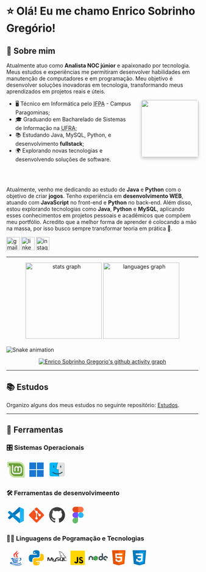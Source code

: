 # ⭐️ Olá! Eu me chamo Enrico Sobrinho Gregório!

## 👦 Sobre mim

Atualmente atuo como **Analista NOC júnior** e apaixonado por tecnologia. Meus estudos e experiências me permitiram desenvolver habilidades em manutenção de computadores e em programação. Meu objetivo é desenvolver soluções inovadoras em tecnologia, transformando meus aprendizados em projetos reais e úteis.

<img src="https://avatars.githubusercontent.com/u/83100249?v=4" height="150" align="right" style="margin-bottom:10px;margin-left: 20px; border-radius: 5px; box-shadow: 0 4px 8px 0 rgba(0, 0, 0, 0.2)" />

- 🖥️ Técnico em Informática pelo <abbr title="Instituto Federal de Educação, Ciência e Tecnologia do Pará">IFPA</abbr> - Campus Paragominas;
- 🎓 Graduando em Bacharelado de Sistemas de Informação na <abbr title="Universidade Federal Rural da Amazônia">UFRA</abbr>;
- 📚 Estudando Java, MySQL, Python, e desenvolvimento **fullstack**;
- 🌍 Explorando novas tecnologias e desenvolvendo soluções de software.

<br>
<br>

Atualmente, venho me dedicando ao estudo de **Java** e **Python** com o objetivo de criar **jogos**. Tenho experiência em **desenvolvimento WEB**, atuando com **JavaScript** no front-end e **Python** no back-end. Além disso, estou explorando tecnologias como **Java**, **Python** e **MySQL**, aplicando esses conhecimentos em projetos pessoais e acadêmicos que compõem meu portfólio.
Acredito que a melhor forma de aprender é colocando a mão na massa, por isso busco sempre transformar teoria em prática 🚀.

<div align="left">
  <a href="mailto:enricogregorio5@gmail.com" target="_blank"><img src="https://img.shields.io/static/v1?message=Gmail&logo=gmail&label=&color=D14836&logoColor=white&labelColor=&style=for-the-badge" height="35" alt="gmail logo"  /></a>
  <a href="https://www.linkedin.com/in/esg/" target="_blank"><img src="https://img.shields.io/static/v1?message=LinkedIn&logo=linkedin&label=&color=0077B5&logoColor=white&labelColor=&style=for-the-badge" height="35" alt="linkedin logo"  /></a>
  <a href="https://www.instagram.com/enrico.zip/" target="_blank"><img src="https://img.shields.io/static/v1?message=Instagram&logo=instagram&label=&color=E4405F&logoColor=white&labelColor=&style=for-the-badge" height="35" alt="instagram logo"  /></a>
</div>

---

<div align="center">
  <img src="https://github-readme-stats.vercel.app/api?username=enricogregorio&hide_title=false&hide_rank=false&show_icons=true&include_all_commits=true&count_private=true&disable_animations=false&theme=monokai&locale=en&hide_border=false" height="200" alt="stats graph"  />
  <img src="https://github-readme-stats.vercel.app/api/top-langs?username=enricogregorio&locale=pt-BR&hide_title=false&layout=compact&card_width=320&langs_count=5&theme=monokai&hide_border=false" height="200" alt="languages graph"  />
</div>

<br clear="both">

<img src="https://raw.githubusercontent.com/enricogregorio/enricogregorio/output/snake.svg" alt="Snake animation" />

<div align="center">
  
  [![Enrico Sobrinho Gregorio's github activity graph](https://github-readme-activity-graph.vercel.app/graph?username=enricogregorio&bg_color=242120&color=e4e3e1&line=F42C73&point=e4e3e1&area=true&area_color=781638&hide_border=true)](https://github.com/ashutosh00710/github-readme-activity-graph)

</div>

---

## 📚 Estudos
Organizo alguns dos meus estudos no seguinte repositório: [Estudos](https://github.com/EnricoGregorio/estudos).

---

## 🧰 Ferramentas

### 🎛️ Sistemas Operacionais

<!-- Linux Mint -->
<svg xmlns="http://www.w3.org/2000/svg" x="0px" y="0px" width="50" height="50" viewBox="0 0 48 48">
<path fill="#c5e1a5" d="M21.5,44C13.492,44,7,37.508,7,29.5V18H2V4h29.031C39.298,4,46,10.702,46,18.969V44H21.5z"></path><path fill="#689f38" d="M30.031,8H6v6h2c1.657,0,3,1.343,3,3v0v11.5C11,34.851,16.149,40,22.5,40H38c2.209,0,4-1.791,4-4 V19.969C42,13.359,36.641,8,30.031,8z"></path><path fill="#fff" d="M33.5,15c-1.577,0-2.996,0.672-4,1.74c-1.004-1.069-2.423-1.74-4-1.74c-3.033,0-5.5,2.473-5.5,5.512 V28h3v-7.488c0-1.381,1.122-2.505,2.5-2.505S28,19.13,28,20.512V28h3v-7.488v0c0-1.381,1.122-2.505,2.5-2.505S36,19.13,36,20.512 V28.5c0,1.93-1.57,3.5-3.5,3.5h-12c-1.93,0-3.5-1.57-3.5-3.5V12h-3v16.5c0,3.584,2.916,6.5,6.5,6.5h12c3.584,0,6.5-2.916,6.5-6.5 v-7.988C39,17.472,36.533,15,33.5,15z"></path>
</svg>

<!-- Windows 11 -->
<svg xmlns="http://www.w3.org/2000/svg" x="0px" y="0px" width="50" height="50" viewBox="0 0 48 48">
<path fill="#1976d2" d="M6,6h17v17H6V6z"></path><path fill="#1976d2" d="M25.042,22.958V6H42v16.958H25.042z"></path><path fill="#1976d2" d="M6,25h17v17H6V25z"></path><path fill="#1976d2" d="M25,42V25h17v17H25z"></path>
</svg>

<!-- MacOS -->
<svg xmlns="http://www.w3.org/2000/svg" x="0px" y="0px" width="50" height="50" viewBox="0 0 48 48">
<defs><path id="JoSQiOFj9s5DICrTBY2bea" d="M5 6H44V41H5z"></path></defs><clipPath id="JoSQiOFj9s5DICrTBY2beb"><use overflow="visible" xlink:href="#JoSQiOFj9s5DICrTBY2bea"></use></clipPath><g clip-path="url(#JoSQiOFj9s5DICrTBY2beb)"><path fill="#e1e1e1" d="M40.056,40.98H8.944C6.766,40.98,5,39.214,5,37.036V9.964C5,7.786,6.766,6.02,8.944,6.02h31.113 C42.234,6.02,44,7.786,44,9.964v27.073C44,39.214,42.234,40.98,40.056,40.98z"></path></g><g clip-path="url(#JoSQiOFj9s5DICrTBY2beb)"><path fill="#e1e1e1" d="M38.992,6.04H26.32c-0.036,0-0.069,0.023-0.081,0.056c-1.01,2.713-1.813,5.523-2.399,8.354 c-0.554,2.78-0.903,5.62-1.026,8.46C22.812,22.959,22.851,23,22.901,23h3.819c0.4,0,0.79,0.17,1.06,0.47 c0.27,0.3,0.4,0.7,0.36,1.1c-0.277,2.908-0.28,5.855,0.02,8.764c0.005,0.051,0.052,0.088,0.102,0.078 c2.307-0.44,5.265-1.464,8.028-3.783c0.43-0.35,1.06-0.29,1.41,0.13c0.36,0.42,0.3,1.05-0.12,1.41 c-3.138,2.623-6.501,3.757-9.08,4.235c-0.045,0.008-0.074,0.051-0.067,0.096c0.276,1.831,0.676,3.652,1.18,5.435 C29.623,40.974,29.657,41,29.696,41h9.222C41.172,41,43,39.172,43,36.917V10.048C43,7.834,41.206,6.04,38.992,6.04z M34.15,17.95 c0,0.55-0.45,1-1,1c-0.55,0-1-0.45-1-1V14.7c0-0.55,0.45-1,1-1c0.55,0,1,0.45,1,1V17.95z"></path></g><g clip-path="url(#JoSQiOFj9s5DICrTBY2beb)"><path fill="#00b7f9" d="M32.15,17.95V14.7c0-0.55,0.45-1,1-1c0.55,0,1,0.45,1,1v3.25c0,0.55-0.45,1-1,1 C32.6,18.95,32.15,18.5,32.15,17.95z"></path></g><g clip-path="url(#JoSQiOFj9s5DICrTBY2beb)"><path fill="#00b7f9" d="M37.58,31.17c-3.17,2.65-6.57,3.78-9.16,4.25c0.28,1.88,0.69,3.75,1.21,5.58H9.003 C6.792,41,5,39.208,5,36.997V10.053C5,7.837,6.797,6.04,9.013,6.04H26.26c-1.02,2.73-1.83,5.56-2.42,8.41 c-0.56,2.81-0.91,5.68-1.03,8.55h3.91c0.4,0,0.79,0.17,1.06,0.47c0.27,0.3,0.4,0.7,0.36,1.1c-0.28,2.94-0.28,5.92,0.03,8.86 c2.32-0.43,5.32-1.45,8.12-3.8c0.43-0.35,1.06-0.29,1.41,0.13C38.06,30.18,38,30.81,37.58,31.17z"></path></g><g clip-path="url(#JoSQiOFj9s5DICrTBY2beb)"><path fill="#00a0d1" d="M29.63,41c-0.52-1.83-0.93-3.7-1.21-5.58c-0.09-0.59-0.17-1.19-0.23-1.78 c-0.01-0.07-0.01-0.14-0.02-0.21c-0.31-2.94-0.31-5.92-0.03-8.86c0.04-0.4-0.09-0.8-0.36-1.1c-0.27-0.3-0.66-0.47-1.06-0.47h-3.91 c0.12-2.87,0.47-5.74,1.03-8.55c0.59-2.85,1.4-5.68,2.42-8.41c0.08-0.21,0.16-0.41,0.24-0.62l-1.86-0.73 c-0.17,0.45-0.34,0.9-0.5,1.35c-0.95,2.61-1.71,5.3-2.26,8.02c-0.63,3.11-0.99,6.29-1.09,9.47c-0.01,0.39,0.13,0.76,0.41,1.04 c0.26,0.27,0.64,0.43,1.03,0.43h3.86c-0.24,2.89-0.21,5.81,0.09,8.69c0.01,0.05,0.01,0.11,0.02,0.16 c0.07,0.61,0.14,1.22,0.24,1.82c0.26,1.8,0.64,3.58,1.11,5.33c0.26,0.95,0.54,1.88,0.86,2.81l1.9-0.65 C30.06,42.45,29.84,41.72,29.63,41z"></path></g><g clip-path="url(#JoSQiOFj9s5DICrTBY2beb)"><path fill="#37474f" d="M37.58,31.17c-3.17,2.65-6.57,3.78-9.16,4.25c-0.73,0.13-1.4,0.21-1.98,0.25 c-0.56,0.05-1.04,0.06-1.41,0.06c-6.41,0-10.91-3.19-12.55-4.56c-0.43-0.36-0.48-0.99-0.13-1.41c0.36-0.42,0.99-0.48,1.41-0.13 c1.47,1.24,5.51,4.1,11.27,4.1c0.31,0,0.7-0.01,1.15-0.04c0.57-0.04,1.24-0.12,1.99-0.26c2.32-0.43,5.32-1.45,8.12-3.8 c0.43-0.35,1.06-0.29,1.41,0.13C38.06,30.18,38,30.81,37.58,31.17z"></path></g><g clip-path="url(#JoSQiOFj9s5DICrTBY2beb)"><path fill="#37474f" d="M15.826,18.95c-0.553,0-1-0.448-1-1v-3.248c0-0.552,0.447-1,1-1s1,0.448,1,1v3.248 C16.826,18.502,16.379,18.95,15.826,18.95z"></path></g><g clip-path="url(#JoSQiOFj9s5DICrTBY2beb)"><path fill="#37474f" d="M34.15,14.7v3.25c0,0.55-0.45,1-1,1c-0.55,0-1-0.45-1-1V14.7c0-0.55,0.45-1,1-1 C33.7,13.7,34.15,14.15,34.15,14.7z"></path></g>
</svg>

### 🛠️ Ferramentas de desenvolvimeento

<!-- VS Code -->
<svg xmlns="http://www.w3.org/2000/svg" x="0px" y="0px" width="50" height="50" viewBox="0 0 48 48">
<linearGradient id="HjBUFHyNtcsDcBgnZBZ2Sa_0OQR1FYCuA9f_gr1" x1="37.8" x2="37.8" y1="43.37" y2="7.42" gradientUnits="userSpaceOnUse"><stop offset="0" stop-color="#29b6f6"></stop><stop offset="1" stop-color="#13b2f6"></stop></linearGradient><path fill="url(#HjBUFHyNtcsDcBgnZBZ2Sa_0OQR1FYCuA9f_gr1)" d="M34.176,4.249c0.188,0.092,5.688,2.716,8.374,3.998C43.437,8.67,44,9.564,44,10.546v26.86	c0,0.981-0.559,1.874-1.443,2.299c-2.548,1.228-7.611,3.666-7.948,3.826C34.361,43.649,33.709,44,33.181,44	c-0.678,0-1.133-0.316-1.58-0.73L34,35.711V5.715l-2.254-1.135C32.228,4.109,32.896,4,33.291,4C33.653,4,33.948,4.138,34.176,4.249z"></path><linearGradient id="HjBUFHyNtcsDcBgnZBZ2Sb_0OQR1FYCuA9f_gr2" x1="6.085" x2="34.793" y1="34.801" y2="7.173" gradientUnits="userSpaceOnUse"><stop offset=".115" stop-color="#0076bb"></stop><stop offset=".257" stop-color="#0069b0"></stop><stop offset=".28" stop-color="#0069b0"></stop><stop offset=".424" stop-color="#0069b0"></stop><stop offset=".491" stop-color="#0072b7"></stop><stop offset=".577" stop-color="#0076bb"></stop><stop offset=".795" stop-color="#0076bb"></stop><stop offset="1" stop-color="#006eb9"></stop></linearGradient><path fill="url(#HjBUFHyNtcsDcBgnZBZ2Sb_0OQR1FYCuA9f_gr2)" d="M9,33.896l25-19.023V5.83c0-1.299-1.662-1.808-2.337-1.184	C31.008,5.25,4.658,29.239,4.658,29.239c-0.9,0.83-0.849,2.267,0.107,3.032c0,0,1.324,1.232,1.803,1.574	C7.304,34.37,8.271,34.43,9,33.896z"></path><path fill="#0288d1" d="M9,14.104l25,19.054v8.771c0,1.198-1.42,2.193-2.399,1.341L4.658,18.761	c-0.9-0.83-0.849-2.267,0.107-3.032c0,0,1.324-1.232,1.803-1.574C7.304,13.63,8.271,13.57,9,14.104z"></path>
</svg>

<!-- Git -->
<svg xmlns="http://www.w3.org/2000/svg" x="0px" y="0px" width="50" height="50" viewBox="0 0 48 48">
<path fill="#F4511E" d="M42.2,22.1L25.9,5.8C25.4,5.3,24.7,5,24,5c0,0,0,0,0,0c-0.7,0-1.4,0.3-1.9,0.8l-3.5,3.5l4.1,4.1c0.4-0.2,0.8-0.3,1.3-0.3c1.7,0,3,1.3,3,3c0,0.5-0.1,0.9-0.3,1.3l4,4c0.4-0.2,0.8-0.3,1.3-0.3c1.7,0,3,1.3,3,3s-1.3,3-3,3c-1.7,0-3-1.3-3-3c0-0.5,0.1-0.9,0.3-1.3l-4-4c-0.1,0-0.2,0.1-0.3,0.1v10.4c1.2,0.4,2,1.5,2,2.8c0,1.7-1.3,3-3,3s-3-1.3-3-3c0-1.3,0.8-2.4,2-2.8V18.8c-1.2-0.4-2-1.5-2-2.8c0-0.5,0.1-0.9,0.3-1.3l-4.1-4.1L5.8,22.1C5.3,22.6,5,23.3,5,24c0,0.7,0.3,1.4,0.8,1.9l16.3,16.3c0,0,0,0,0,0c0.5,0.5,1.2,0.8,1.9,0.8s1.4-0.3,1.9-0.8l16.3-16.3c0.5-0.5,0.8-1.2,0.8-1.9C43,23.3,42.7,22.6,42.2,22.1z"></path>
</svg>

<!-- GitHub -->
<svg xmlns="http://www.w3.org/2000/svg" x="0px" y="0px" width="50" height="50" viewBox="0 0 48 48">
<linearGradient id="rL2wppHyxHVbobwndsT6Ca_AZOZNnY73haj_gr1" x1="4" x2="44" y1="23.508" y2="23.508" gradientUnits="userSpaceOnUse"><stop offset="0" stop-color="#4c4c4c"></stop><stop offset="1" stop-color="#343434"></stop></linearGradient><path fill="url(#rL2wppHyxHVbobwndsT6Ca_AZOZNnY73haj_gr1)" d="M24,4C12.954,4,4,12.954,4,24c0,8.887,5.801,16.411,13.82,19.016h12.36	C38.199,40.411,44,32.887,44,24C44,12.954,35.046,4,24,4z"></path><path d="M30.01,41.996L30,36.198c0-0.939-0.22-1.856-0.642-2.687c5.641-1.133,8.386-4.468,8.386-10.177	c0-2.255-0.665-4.246-1.976-5.92c0.1-0.317,0.174-0.645,0.22-0.981c0.188-1.369-0.023-2.264-0.193-2.984l-0.027-0.116	c-0.186-0.796-0.409-1.364-0.418-1.388l-0.111-0.282l-0.111-0.282l-0.302-0.032l-0.303-0.032c0,0-0.199-0.021-0.501-0.021	c-0.419,0-1.04,0.042-1.627,0.241l-0.196,0.066c-0.74,0.249-1.439,0.485-2.417,1.069c-0.286,0.171-0.599,0.366-0.934,0.584	C27.334,12.881,25.705,12.69,24,12.69c-1.722,0-3.365,0.192-4.889,0.571c-0.339-0.22-0.654-0.417-0.942-0.589	c-0.978-0.584-1.677-0.819-2.417-1.069l-0.196-0.066c-0.585-0.199-1.207-0.241-1.626-0.241c-0.302,0-0.501,0.021-0.501,0.021	l-0.302,0.032l-0.3,0.031l-0.112,0.281l-0.113,0.283c-0.01,0.026-0.233,0.594-0.419,1.391l-0.027,0.115	c-0.17,0.719-0.381,1.615-0.193,2.983c0.048,0.346,0.125,0.685,0.23,1.011c-1.285,1.666-1.936,3.646-1.936,5.89	c0,5.695,2.748,9.028,8.397,10.17c-0.194,0.388-0.345,0.798-0.452,1.224c-0.197,0.067-0.378,0.112-0.538,0.137	c-0.238,0.036-0.487,0.054-0.739,0.054c-0.686,0-1.225-0.134-1.435-0.259c-0.313-0.186-0.872-0.727-1.414-1.518	c-0.463-0.675-1.185-1.558-1.992-1.927c-0.698-0.319-1.437-0.502-2.029-0.502c-0.138,0-0.265,0.01-0.376,0.028	c-0.517,0.082-0.949,0.366-1.184,0.78c-0.203,0.357-0.235,0.773-0.088,1.141c0.219,0.548,0.851,0.985,1.343,1.255	c0.242,0.133,0.765,0.619,1.07,1.109c0.229,0.368,0.335,0.63,0.482,0.992c0.087,0.215,0.183,0.449,0.313,0.732	c0.47,1.022,1.937,1.924,2.103,2.023c0.806,0.483,2.161,0.638,3.157,0.683l0.123,0.003c0,0,0.001,0,0.001,0	c0.24,0,0.57-0.023,1.004-0.071v2.613c0.002,0.529-0.537,0.649-1.25,0.638l0.547,0.184C19.395,43.572,21.645,44,24,44	c2.355,0,4.605-0.428,6.703-1.176l0.703-0.262C30.695,42.538,30.016,42.422,30.01,41.996z" opacity=".05"></path><path d="M30.781,42.797c-0.406,0.047-1.281-0.109-1.281-0.795v-5.804c0-1.094-0.328-2.151-0.936-3.052	c5.915-0.957,8.679-4.093,8.679-9.812c0-2.237-0.686-4.194-2.039-5.822c0.137-0.365,0.233-0.75,0.288-1.147	c0.175-1.276-0.016-2.086-0.184-2.801l-0.027-0.116c-0.178-0.761-0.388-1.297-0.397-1.319l-0.111-0.282l-0.303-0.032	c0,0-0.178-0.019-0.449-0.019c-0.381,0-0.944,0.037-1.466,0.215l-0.196,0.066c-0.714,0.241-1.389,0.468-2.321,1.024	c-0.332,0.198-0.702,0.431-1.101,0.694C27.404,13.394,25.745,13.19,24,13.19c-1.762,0-3.435,0.205-4.979,0.61	c-0.403-0.265-0.775-0.499-1.109-0.699c-0.932-0.556-1.607-0.784-2.321-1.024l-0.196-0.066c-0.521-0.177-1.085-0.215-1.466-0.215	c-0.271,0-0.449,0.019-0.449,0.019l-0.302,0.032l-0.113,0.283c-0.009,0.022-0.219,0.558-0.397,1.319l-0.027,0.116	c-0.169,0.715-0.36,1.524-0.184,2.8c0.056,0.407,0.156,0.801,0.298,1.174c-1.327,1.62-1.999,3.567-1.999,5.795	c0,5.703,2.766,8.838,8.686,9.806c-0.395,0.59-0.671,1.255-0.813,1.964c-0.33,0.13-0.629,0.216-0.891,0.256	c-0.263,0.04-0.537,0.06-0.814,0.06c-0.69,0-1.353-0.129-1.69-0.329c-0.44-0.261-1.057-0.914-1.572-1.665	c-0.35-0.51-1.047-1.417-1.788-1.755c-0.635-0.29-1.298-0.457-1.821-0.457c-0.11,0-0.21,0.008-0.298,0.022	c-0.366,0.058-0.668,0.252-0.828,0.534c-0.128,0.224-0.149,0.483-0.059,0.708c0.179,0.448,0.842,0.85,1.119,1.002	c0.335,0.184,0.919,0.744,1.254,1.284c0.251,0.404,0.37,0.697,0.521,1.067c0.085,0.209,0.178,0.437,0.304,0.712	c0.331,0.719,1.353,1.472,1.905,1.803c0.754,0.452,2.154,0.578,2.922,0.612l0.111,0.002c0.299,0,0.8-0.045,1.495-0.135v3.177	c0,0.779-0.991,0.81-1.234,0.81c-0.031,0,0.503,0.184,0.503,0.184C19.731,43.64,21.822,44,24,44c2.178,0,4.269-0.36,6.231-1.003	C30.231,42.997,30.812,42.793,30.781,42.797z" opacity=".07"></path><path fill="#fff" d="M36.744,23.334c0-2.31-0.782-4.226-2.117-5.728c0.145-0.325,0.296-0.761,0.371-1.309	c0.172-1.25-0.031-2-0.203-2.734s-0.375-1.25-0.375-1.25s-0.922-0.094-1.703,0.172s-1.453,0.469-2.422,1.047	c-0.453,0.27-0.909,0.566-1.27,0.806C27.482,13.91,25.785,13.69,24,13.69c-1.801,0-3.513,0.221-5.067,0.652	c-0.362-0.241-0.821-0.539-1.277-0.811c-0.969-0.578-1.641-0.781-2.422-1.047s-1.703-0.172-1.703-0.172s-0.203,0.516-0.375,1.25	s-0.375,1.484-0.203,2.734c0.077,0.562,0.233,1.006,0.382,1.333c-1.31,1.493-2.078,3.397-2.078,5.704	c0,5.983,3.232,8.714,9.121,9.435c-0.687,0.726-1.148,1.656-1.303,2.691c-0.387,0.17-0.833,0.33-1.262,0.394	c-1.104,0.167-2.271,0-2.833-0.333s-1.229-1.083-1.729-1.813c-0.422-0.616-1.031-1.331-1.583-1.583	c-0.729-0.333-1.438-0.458-1.833-0.396c-0.396,0.063-0.583,0.354-0.5,0.563c0.083,0.208,0.479,0.521,0.896,0.75	c0.417,0.229,1.063,0.854,1.438,1.458c0.418,0.674,0.5,1.063,0.854,1.833c0.249,0.542,1.101,1.219,1.708,1.583	c0.521,0.313,1.562,0.491,2.688,0.542c0.389,0.018,1.308-0.096,2.083-0.206v3.75c0,0.639-0.585,1.125-1.191,1.013	C19.756,43.668,21.833,44,24,44c2.166,0,4.243-0.332,6.19-0.984C29.585,43.127,29,42.641,29,42.002v-5.804	c0-1.329-0.527-2.53-1.373-3.425C33.473,32.071,36.744,29.405,36.744,23.334z M11.239,32.727c-0.154-0.079-0.237-0.225-0.185-0.328	c0.052-0.103,0.22-0.122,0.374-0.043c0.154,0.079,0.237,0.225,0.185,0.328S11.393,32.806,11.239,32.727z M12.451,33.482	c-0.081,0.088-0.255,0.06-0.389-0.062s-0.177-0.293-0.096-0.381c0.081-0.088,0.255-0.06,0.389,0.062S12.532,33.394,12.451,33.482z M13.205,34.732c-0.102,0.072-0.275,0.005-0.386-0.15s-0.118-0.34-0.016-0.412s0.275-0.005,0.386,0.15	C13.299,34.475,13.307,34.66,13.205,34.732z M14.288,35.673c-0.069,0.112-0.265,0.117-0.437,0.012s-0.256-0.281-0.187-0.393	c0.069-0.112,0.265-0.117,0.437-0.012S14.357,35.561,14.288,35.673z M15.312,36.594c-0.213-0.026-0.371-0.159-0.353-0.297	c0.017-0.138,0.204-0.228,0.416-0.202c0.213,0.026,0.371,0.159,0.353,0.297C15.711,36.529,15.525,36.62,15.312,36.594z M16.963,36.833c-0.227-0.013-0.404-0.143-0.395-0.289c0.009-0.146,0.2-0.255,0.427-0.242c0.227,0.013,0.404,0.143,0.395,0.289	C17.381,36.738,17.19,36.846,16.963,36.833z M18.521,36.677c-0.242,0-0.438-0.126-0.438-0.281s0.196-0.281,0.438-0.281	c0.242,0,0.438,0.126,0.438,0.281S18.762,36.677,18.521,36.677z"></path>
</svg>

<!-- Figma -->
<svg xmlns="http://www.w3.org/2000/svg" x="0px" y="0px" width="50" height="50" viewBox="0 0 48 48">
<path fill="#e64a19" d="M26,17h-8c-3.866,0-7-3.134-7-7v0c0-3.866,3.134-7,7-7h8V17z"></path><path fill="#7c4dff" d="M25,31h-7c-3.866,0-7-3.134-7-7v0c0-3.866,3.134-7,7-7h7V31z"></path><path fill="#66bb6a" d="M18,45L18,45c-3.866,0-7-3.134-7-7v0c0-3.866,3.134-7,7-7h7v7C25,41.866,21.866,45,18,45z"></path><path fill="#ff7043" d="M32,17h-7V3h7c3.866,0,7,3.134,7,7v0C39,13.866,35.866,17,32,17z"></path><circle cx="32" cy="24" r="7" fill="#29b6f6"></circle>
</svg>
<!-- <a target="_blank" href="https://icons8.comundefined">Figma</a> icon by <a target="_blank" href="https://icons8.com">Icons8</a> -->

### 👨‍💻 Linguagens de Pogramação e Tecnologias

<!-- Java -->
<svg xmlns="http://www.w3.org/2000/svg" x="0px" y="0px" width="50" height="50" viewBox="0 0 48 48">
<path fill="#F44336" d="M23.65,24.898c-0.998-1.609-1.722-2.943-2.725-5.455C19.229,15.2,31.24,11.366,26.37,3.999c2.111,5.089-7.577,8.235-8.477,12.473C17.07,20.37,23.645,24.898,23.65,24.898z"></path><path fill="#F44336" d="M23.878,17.27c-0.192,2.516,2.229,3.857,2.299,5.695c0.056,1.496-1.447,2.743-1.447,2.743s2.728-0.536,3.579-2.818c0.945-2.534-1.834-4.269-1.548-6.298c0.267-1.938,6.031-5.543,6.031-5.543S24.311,11.611,23.878,17.27z"></path><g><path fill="#1565C0" d="M32.084 25.055c1.754-.394 3.233.723 3.233 2.01 0 2.901-4.021 5.643-4.021 5.643s6.225-.742 6.225-5.505C37.521 24.053 34.464 23.266 32.084 25.055zM29.129 27.395c0 0 1.941-1.383 2.458-1.902-4.763 1.011-15.638 1.147-15.638.269 0-.809 3.507-1.638 3.507-1.638s-7.773-.112-7.773 2.181C11.683 28.695 21.858 28.866 29.129 27.395z"></path><path fill="#1565C0" d="M27.935,29.571c-4.509,1.499-12.814,1.02-10.354-0.993c-1.198,0-2.974,0.963-2.974,1.889c0,1.857,8.982,3.291,15.63,0.572L27.935,29.571z"></path><path fill="#1565C0" d="M18.686,32.739c-1.636,0-2.695,1.054-2.695,1.822c0,2.391,9.76,2.632,13.627,0.205l-2.458-1.632C24.271,34.404,17.014,34.579,18.686,32.739z"></path><path fill="#1565C0" d="M36.281,36.632c0-0.936-1.055-1.377-1.433-1.588c2.228,5.373-22.317,4.956-22.317,1.784c0-0.721,1.807-1.427,3.477-1.093l-1.42-0.839C11.26,34.374,9,35.837,9,37.017C9,42.52,36.281,42.255,36.281,36.632z"></path><path fill="#1565C0" d="M39,38.604c-4.146,4.095-14.659,5.587-25.231,3.057C24.341,46.164,38.95,43.628,39,38.604z"></path></g>
</svg>

<!-- Python -->
<svg xmlns="http://www.w3.org/2000/svg" x="0px" y="0px" width="50" height="50" viewBox="0 0 48 48">
<path fill="#0277BD" d="M24.047,5c-1.555,0.005-2.633,0.142-3.936,0.367c-3.848,0.67-4.549,2.077-4.549,4.67V14h9v2H15.22h-4.35c-2.636,0-4.943,1.242-5.674,4.219c-0.826,3.417-0.863,5.557,0,9.125C5.851,32.005,7.294,34,9.931,34h3.632v-5.104c0-2.966,2.686-5.896,5.764-5.896h7.236c2.523,0,5-1.862,5-4.377v-8.586c0-2.439-1.759-4.263-4.218-4.672C27.406,5.359,25.589,4.994,24.047,5z M19.063,9c0.821,0,1.5,0.677,1.5,1.502c0,0.833-0.679,1.498-1.5,1.498c-0.837,0-1.5-0.664-1.5-1.498C17.563,9.68,18.226,9,19.063,9z"></path><path fill="#FFC107" d="M23.078,43c1.555-0.005,2.633-0.142,3.936-0.367c3.848-0.67,4.549-2.077,4.549-4.67V34h-9v-2h9.343h4.35c2.636,0,4.943-1.242,5.674-4.219c0.826-3.417,0.863-5.557,0-9.125C41.274,15.995,39.831,14,37.194,14h-3.632v5.104c0,2.966-2.686,5.896-5.764,5.896h-7.236c-2.523,0-5,1.862-5,4.377v8.586c0,2.439,1.759,4.263,4.218,4.672C19.719,42.641,21.536,43.006,23.078,43z M28.063,39c-0.821,0-1.5-0.677-1.5-1.502c0-0.833,0.679-1.498,1.5-1.498c0.837,0,1.5,0.664,1.5,1.498C29.563,38.32,28.899,39,28.063,39z"></path>
</svg>

<!-- MySQL -->
<svg xmlns="http://www.w3.org/2000/svg" x="0px" y="0px" width="50" height="50" viewBox="0 0 50 50">
<path d="M 31.167969 8 C 30.699219 7.988281 30.289063 8.167969 30.078125 8.6875 C 29.71875 9.558594 30.613281 10.410156 30.933594 10.855469 C 31.15625 11.164063 31.445313 11.511719 31.605469 11.859375 C 31.710938 12.089844 31.726563 12.320313 31.816406 12.5625 C 32.039063 13.160156 32.394531 13.839844 32.679688 14.394531 C 32.824219 14.675781 32.984375 14.96875 33.167969 15.21875 C 33.28125 15.371094 33.472656 15.441406 33.503906 15.675781 C 33.316406 15.941406 33.304688 16.351563 33.199219 16.6875 C 32.722656 18.191406 32.902344 20.0625 33.59375 21.171875 C 33.808594 21.515625 34.3125 22.246094 35 21.96875 C 35.601563 21.722656 35.46875 20.960938 35.640625 20.285156 C 35.679688 20.136719 35.65625 20.023438 35.734375 19.921875 L 35.734375 19.953125 C 35.914063 20.320313 36.097656 20.6875 36.28125 21.050781 C 36.691406 21.707031 37.414063 22.390625 38.023438 22.855469 C 38.339844 23.09375 38.589844 23.507813 39 23.648438 L 39 23.617188 L 38.96875 23.617188 C 38.890625 23.492188 38.765625 23.441406 38.664063 23.34375 C 38.425781 23.109375 38.160156 22.816406 37.964844 22.546875 C 37.40625 21.792969 36.914063 20.964844 36.46875 20.105469 C 36.253906 19.695313 36.066406 19.242188 35.886719 18.824219 C 35.816406 18.660156 35.816406 18.417969 35.671875 18.332031 C 35.472656 18.640625 35.183594 18.886719 35.03125 19.25 C 34.789063 19.828125 34.753906 20.535156 34.664063 21.265625 C 34.609375 21.285156 34.632813 21.269531 34.605469 21.296875 C 34.179688 21.191406 34.027344 20.753906 33.871094 20.378906 C 33.472656 19.429688 33.394531 17.898438 33.75 16.808594 C 33.839844 16.523438 34.25 15.632813 34.085938 15.371094 C 34.007813 15.109375 33.742188 14.960938 33.597656 14.761719 C 33.414063 14.515625 33.234375 14.191406 33.109375 13.90625 C 32.78125 13.164063 32.472656 12.304688 32.125 11.554688 C 31.960938 11.195313 31.683594 10.835938 31.453125 10.515625 C 31.199219 10.164063 30.917969 9.90625 30.71875 9.476563 C 30.652344 9.328125 30.554688 9.085938 30.660156 8.929688 C 30.691406 8.824219 30.738281 8.78125 30.84375 8.746094 C 31.019531 8.609375 31.511719 8.789063 31.699219 8.867188 C 32.1875 9.070313 32.597656 9.265625 33.011719 9.539063 C 33.210938 9.671875 33.410156 9.925781 33.652344 10 L 33.925781 10 C 34.359375 10.097656 34.839844 10.027344 35.238281 10.152344 C 35.949219 10.367188 36.585938 10.703125 37.160156 11.066406 C 38.921875 12.175781 40.363281 13.757813 41.34375 15.644531 C 41.503906 15.949219 41.574219 16.242188 41.714844 16.5625 C 41.992188 17.210938 42.347656 17.882813 42.628906 18.515625 C 42.90625 19.152344 43.179688 19.789063 43.574219 20.316406 C 43.78125 20.59375 44.585938 20.746094 44.949219 20.898438 C 45.203125 21.007813 45.625 21.121094 45.863281 21.265625 C 46.328125 21.542969 46.773438 21.875 47.207031 22.183594 C 47.425781 22.335938 48.089844 22.667969 48.125 22.945313 C 47.050781 22.917969 46.230469 23.015625 45.53125 23.3125 C 45.332031 23.398438 45.011719 23.398438 44.980469 23.648438 C 45.085938 23.761719 45.105469 23.933594 45.191406 24.074219 C 45.359375 24.34375 45.640625 24.707031 45.894531 24.898438 C 46.171875 25.105469 46.453125 25.328125 46.75 25.511719 C 47.273438 25.828125 47.859375 26.011719 48.367188 26.332031 C 48.664063 26.523438 48.964844 26.761719 49.253906 26.972656 C 49.398438 27.082031 49.492188 27.246094 49.679688 27.3125 L 49.679688 27.28125 C 49.582031 27.15625 49.558594 26.984375 49.46875 26.855469 L 49.066406 26.453125 C 48.679688 25.941406 48.1875 25.488281 47.664063 25.113281 C 47.246094 24.8125 46.3125 24.40625 46.140625 23.921875 L 46.109375 23.890625 C 46.402344 23.859375 46.75 23.75 47.023438 23.675781 C 47.484375 23.554688 47.890625 23.585938 48.363281 23.464844 C 48.578125 23.402344 48.792969 23.339844 49.007813 23.28125 L 49.007813 23.15625 C 48.769531 22.914063 48.597656 22.585938 48.335938 22.363281 C 47.652344 21.78125 46.90625 21.199219 46.136719 20.714844 C 45.710938 20.445313 45.183594 20.269531 44.734375 20.042969 C 44.582031 19.964844 44.316406 19.925781 44.214844 19.796875 C 43.976563 19.496094 43.847656 19.113281 43.664063 18.761719 C 43.28125 18.023438 42.90625 17.21875 42.566406 16.441406 C 42.335938 15.914063 42.183594 15.390625 41.894531 14.914063 C 40.507813 12.636719 39.015625 11.257813 36.703125 9.90625 C 36.210938 9.617188 35.621094 9.507813 34.996094 9.359375 C 34.65625 9.335938 34.324219 9.316406 33.984375 9.296875 C 33.78125 9.210938 33.566406 8.960938 33.375 8.835938 C 32.894531 8.535156 31.949219 8.011719 31.167969 8 Z M 34.476563 11.3125 C 34.253906 11.308594 34.09375 11.339844 33.925781 11.375 L 33.925781 11.40625 L 33.957031 11.40625 C 34.0625 11.625 34.253906 11.765625 34.386719 11.953125 C 34.488281 12.167969 34.585938 12.382813 34.6875 12.597656 L 34.71875 12.566406 C 34.90625 12.433594 34.996094 12.21875 34.996094 11.894531 C 34.917969 11.816406 34.90625 11.714844 34.84375 11.621094 C 34.753906 11.492188 34.585938 11.421875 34.476563 11.3125 Z M 1.867188 23.996094 C 1.566406 24.007813 1.238281 24.066406 0.882813 24.179688 C 0.289063 24.359375 -0.00390625 24.714844 -0.00390625 25.4375 L -0.00390625 33 L 2 33 L 2 25.621094 L 4.777344 31.929688 C 5.121094 32.714844 5.589844 32.996094 6.507813 32.996094 C 7.429688 32.996094 7.878906 32.714844 8.222656 31.929688 L 11 25.78125 L 11 33 L 13 33 L 13 25.4375 C 13 24.714844 12.710938 24.359375 12.113281 24.179688 C 10.691406 23.730469 9.734375 24.117188 9.304688 25.089844 L 6.453125 31.503906 L 3.695313 25.089844 C 3.382813 24.359375 2.757813 23.960938 1.867188 23.996094 Z M 26.246094 24 C 25.457031 24 23 24.09375 23 26 L 23 27.234375 C 23 28.109375 23.769531 28.824219 25.4375 29 C 25.625 29.011719 25.8125 29.027344 26 29.027344 C 26 29.027344 27.945313 28.988281 28 29 C 29.125 29 29 29.875 29 30 L 29 31 C 29 31.136719 28.96875 32 27.988281 32 L 23 32 L 23 33 L 28.007813 33 C 28.664063 33 29.300781 32.863281 29.808594 32.625 C 30.652344 32.238281 31 31.714844 31 31.027344 L 31 29.597656 C 31 28.0625 29.09375 28 28 28 L 26 28 C 25.214844 28 25.09375 27.523438 25 27 L 25 26 C 25.09375 25.601563 25.269531 25.0625 25.964844 25 L 31 25 L 31 24 Z M 33.980469 24 C 32.503906 24.203125 31.984375 24.9375 31.984375 26 L 31.984375 31 C 31.984375 31.972656 32.527344 32.558594 33.644531 32.863281 C 34.019531 32.96875 34.359375 33.011719 34.679688 33.011719 L 36.90625 33 L 38.214844 33 L 39.328125 34 L 41.578125 34 L 40.03125 32.605469 C 40.757813 32.304688 40.984375 31.84375 40.984375 30.980469 L 40.984375 26 C 40.984375 24.9375 40.292969 24.203125 38.816406 24 Z M 42 24 L 42 30.957031 C 42 32.164063 42.683594 32.84375 44.492188 32.980469 C 44.660156 32.988281 44.832031 33 45 33 L 50 33 L 50 32 L 45.378906 32 C 44.347656 32 44 31.566406 44 30.949219 L 44 24 Z M 35.171875 25 L 37.746094 25 C 38.425781 25 38.882813 25.546875 38.984375 26 C 38.984375 26 39 30.65625 39 31 C 39 31.34375 38.808594 31.5 38.808594 31.5 L 38.265625 31 L 36 31 L 37.113281 32 L 35.171875 32 C 34.476563 32 34.085938 31.484375 33.984375 31 L 33.984375 26.101563 C 33.984375 25.570313 34.390625 25 35.171875 25 Z M 14 27 C 14.039063 27.039063 14 31.261719 14 31.34375 C 14.015625 32.21875 15.125 32.984375 16.863281 33 L 20 33 L 20 33.066406 C 20 33.253906 20.136719 33.878906 19 34 C 18.988281 34 14.011719 34 14 34 L 14 35 L 19.214844 35 C 20.097656 34.972656 22.011719 34.773438 22 33.242188 C 22 33.214844 22.007813 27 22 27 L 20 27 L 20 32 C 19.96875 32 17.523438 32.007813 17.03125 32 C 16.066406 31.984375 15.984375 31.433594 16 31.222656 L 16 27 Z"></path>
</svg>

<!-- JavaScript -->
<svg xmlns="http://www.w3.org/2000/svg" x="0px" y="0px" width="50" height="50" viewBox="0 0 48 48">
<path fill="#ffd600" d="M6,42V6h36v36H6z"></path><path fill="#000001" d="M29.538 32.947c.692 1.124 1.444 2.201 3.037 2.201 1.338 0 2.04-.665 2.04-1.585 0-1.101-.726-1.492-2.198-2.133l-.807-.344c-2.329-.988-3.878-2.226-3.878-4.841 0-2.41 1.845-4.244 4.728-4.244 2.053 0 3.528.711 4.592 2.573l-2.514 1.607c-.553-.988-1.151-1.377-2.078-1.377-.946 0-1.545.597-1.545 1.377 0 .964.6 1.354 1.985 1.951l.807.344C36.452 29.645 38 30.839 38 33.523 38 36.415 35.716 38 32.65 38c-2.999 0-4.702-1.505-5.65-3.368L29.538 32.947zM17.952 33.029c.506.906 1.275 1.603 2.381 1.603 1.058 0 1.667-.418 1.667-2.043V22h3.333v11.101c0 3.367-1.953 4.899-4.805 4.899-2.577 0-4.437-1.746-5.195-3.368L17.952 33.029z"></path>
</svg>

<!-- NodeJS -->
<svg xmlns="http://www.w3.org/2000/svg" x="0px" y="0px" width="50" height="50" viewBox="0 0 48 48">
<path fill="#388e3c" d="M17.204 19.122l-4.907 2.715C12.113 21.938 12 22.126 12 22.329v5.433c0 .203.113.39.297.492l4.908 2.717c.183.101.41.101.593 0l4.907-2.717C22.887 28.152 23 27.965 23 27.762v-5.433c0-.203-.113-.39-.297-.492l-4.906-2.715c-.092-.051-.195-.076-.297-.076-.103 0-.205.025-.297.076M42.451 24.013l-.818.452c-.031.017-.049.048-.049.082v.906c0 .034.019.065.049.082l.818.453c.031.017.068.017.099 0l.818-.453c.03-.017.049-.048.049-.082v-.906c0-.034-.019-.065-.05-.082l-.818-.452C42.534 24.004 42.517 24 42.5 24S42.466 24.004 42.451 24.013"></path><path fill="#37474f" d="M35.751,13.364l-2.389-1.333c-0.075-0.042-0.167-0.041-0.241,0.003 c-0.074,0.044-0.12,0.123-0.12,0.209L33,20.295l-2.203-1.219C30.705,19.025,30.602,19,30.5,19c-0.102,0-0.205,0.025-0.297,0.076 h0.001l-4.907,2.715C25.113,21.892,25,22.08,25,22.282v5.433c0,0.203,0.113,0.39,0.297,0.492l4.908,2.717 c0.183,0.101,0.41,0.101,0.593,0l4.907-2.717C35.887,28.106,36,27.918,36,27.715V13.788C36,13.612,35.904,13.45,35.751,13.364z M32.866,26.458l-2.23,1.235c-0.083,0.046-0.186,0.046-0.269,0l-2.231-1.235C28.051,26.412,28,26.326,28,26.234v-2.47 c0-0.092,0.051-0.177,0.135-0.224l2.231-1.234h-0.001c0.042-0.023,0.088-0.034,0.135-0.034c0.047,0,0.093,0.012,0.135,0.034 l2.23,1.234C32.949,23.587,33,23.673,33,23.765v2.47C33,26.326,32.949,26.412,32.866,26.458z"></path><path fill="#2e7d32" d="M17.204,19.122L12,27.762c0,0.203,0.113,0.39,0.297,0.492l4.908,2.717 c0.183,0.101,0.41,0.101,0.593,0L23,22.329c0-0.203-0.113-0.39-0.297-0.492l-4.906-2.715c-0.092-0.051-0.195-0.076-0.297-0.076 c-0.103,0-0.205,0.025-0.297,0.076"></path><path fill="#4caf50" d="M17.204,19.122l-4.907,2.715C12.113,21.938,12,22.126,12,22.329l5.204,8.642 c0.183,0.101,0.41,0.101,0.593,0l4.907-2.717C22.887,28.152,23,27.965,23,27.762l-5.203-8.64c-0.092-0.051-0.195-0.076-0.297-0.076 c-0.103,0-0.205,0.025-0.297,0.076"></path><path fill="#37474f" d="M47.703 21.791l-4.906-2.715C42.705 19.025 42.602 19 42.5 19c-.102 0-.205.025-.297.076h.001l-4.907 2.715C37.114 21.892 37 22.084 37 22.294v5.411c0 .209.114.402.297.503l4.908 2.717c.184.102.409.102.593 0l2.263-1.253c.207-.115.206-.412-.002-.526l-4.924-2.687C40.052 26.412 40 26.325 40 26.231v-2.466c0-.092.05-.177.13-.221l2.235-1.236h-.001c.042-.023.088-.034.135-.034.047 0 .093.012.135.034l2.235 1.237c.08.044.13.129.13.221v2.012c0 .086.046.166.121.209.075.042.167.042.242-.001l2.398-1.393c.148-.086.24-.245.24-.417v-1.88C48 22.085 47.886 21.892 47.703 21.791zM10.703 21.791l-4.906-2.715C5.705 19.025 5.602 19 5.5 19c-.102 0-.205.025-.297.076h.001l-4.907 2.715C.114 21.892 0 22.084 0 22.294v7.465c0 .086.046.166.121.209.075.042.167.042.242-.001l2.398-1.393C2.909 28.488 3 28.329 3 28.157v-4.393c0-.092.05-.177.13-.221l2.235-1.236H5.365c.042-.023.088-.034.135-.034.047 0 .093.012.135.034l2.235 1.237C7.95 23.588 8 23.673 8 23.765v4.393c0 .172.091.331.24.417l2.398 1.393c.075.043.167.043.242.001C10.954 29.925 11 29.845 11 29.759v-7.464C11 22.085 10.886 21.892 10.703 21.791z"></path>
</svg>

<!-- HTML5 -->
<svg xmlns="http://www.w3.org/2000/svg" x="0px" y="0px" width="50" height="50" viewBox="0 0 48 48">
<path fill="#E65100" d="M41,5H7l3,34l14,4l14-4L41,5L41,5z"></path><path fill="#FF6D00" d="M24 8L24 39.9 35.2 36.7 37.7 8z"></path><path fill="#FFF" d="M24,25v-4h8.6l-0.7,11.5L24,35.1v-4.2l4.1-1.4l0.3-4.5H24z M32.9,17l0.3-4H24v4H32.9z"></path><path fill="#EEE" d="M24,30.9v4.2l-7.9-2.6L15.7,27h4l0.2,2.5L24,30.9z M19.1,17H24v-4h-9.1l0.7,12H24v-4h-4.6L19.1,17z"></path>
</svg>

<!-- CSS3 -->
<svg xmlns="http://www.w3.org/2000/svg" x="0px" y="0px" width="50" height="50" viewBox="0 0 48 48">
<path fill="#0277BD" d="M41,5H7l3,34l14,4l14-4L41,5L41,5z"></path><path fill="#039BE5" d="M24 8L24 39.9 35.2 36.7 37.7 8z"></path><path fill="#FFF" d="M33.1 13L24 13 24 17 28.9 17 28.6 21 24 21 24 25 28.4 25 28.1 29.5 24 30.9 24 35.1 31.9 32.5 32.6 21 32.6 21z"></path><path fill="#EEE" d="M24,13v4h-8.9l-0.3-4H24z M19.4,21l0.2,4H24v-4H19.4z M19.8,27h-4l0.3,5.5l7.9,2.6v-4.2l-4.1-1.4L19.8,27z"></path>
</svg>

